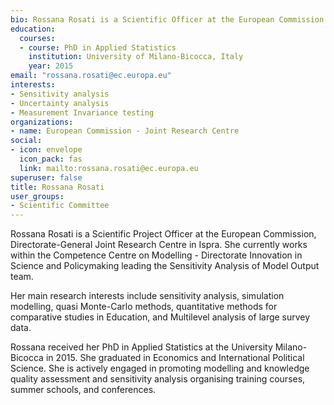 ```yaml
---
bio: Rossana Rosati is a Scientific Officer at the European Commission - Joint Research Centre in Ispra. She works within the Competence Centre on Modelling leading the Sensitivity Analysis of Model Output team. Her main research interests include sensitivity analysis, simulation modelling, quasi Monte-Carlo methods, and Multilevel analysis of large survey data.
education:
  courses:
  - course: PhD in Applied Statistics
    institution: University of Milano-Bicocca, Italy
    year: 2015  
email: "rossana.rosati@ec.europa.eu"
interests:
- Sensitivity analysis
- Uncertainty analysis
- Measurement Invariance testing
organizations:
- name: European Commission - Joint Research Centre
social:
- icon: envelope
  icon_pack: fas
  link: mailto:rossana.rosati@ec.europa.eu
superuser: false
title: Rossana Rosati
user_groups:
- Scientific Committee
---
```


Rossana Rosati is a Scientific Project Officer at the European Commission, Directorate-General Joint Research Centre in Ispra. She currently works within the Competence Centre on Modelling - Directorate Innovation in Science and Policymaking leading the Sensitivity Analysis of Model Output team.

Her main research interests include sensitivity analysis, simulation modelling, quasi Monte-Carlo methods, quantitative methods for comparative studies in Education, and Multilevel analysis of large survey data.

Rossana received her PhD in Applied Statistics at the University Milano-Bicocca in 2015. She graduated in Economics and International Political Science.
She is actively engaged in promoting modelling and knowledge quality assessment and sensitivity analysis organising training courses, summer schools, and conferences.

